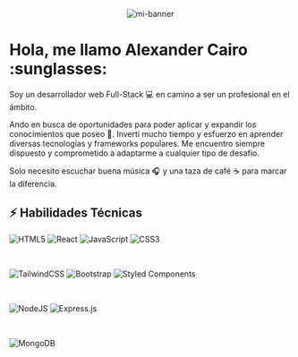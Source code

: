 <p align="center">
  <img src="https://github.com/AlexCairo/Proyectos-MERN/assets/110007148/232d5300-f0a6-41a8-a282-9bbc3d8a80d1" alt="mi-banner">
</p>

<h1>Hola, me llamo Alexander Cairo :sunglasses:</h1>

Soy un desarrollador web Full-Stack :computer: en camino a ser un profesional en el ámbito.

Ando en busca de oportunidades para poder aplicar y expandir los conocimientos que poseo :brain:. Invertí mucho tiempo y esfuerzo en aprender diversas tecnologías y frameworks populares. Me encuentro siempre dispuesto y comprometido a adaptarme a cualquier tipo de desafío.

Solo necesito escuchar buena música :headphones: y una taza de café :coffee: para marcar la diferencia.

## :zap: Habilidades Técnicas

![HTML5](https://img.shields.io/badge/html5-%23E34F26.svg?style=for-the-badge&logo=html5&logoColor=white)
![React](https://img.shields.io/badge/react-%2320232a.svg?style=for-the-badge&logo=react&logoColor=%2361DAFB)
![JavaScript](https://img.shields.io/badge/javascript-%23323330.svg?style=for-the-badge&logo=javascript&logoColor=%23F7DF1E)
![CSS3](https://img.shields.io/badge/css3-%231572B6.svg?style=for-the-badge&logo=css3&logoColor=white)

<br>

![TailwindCSS](https://img.shields.io/badge/tailwindcss-%2338B2AC.svg?style=for-the-badge&logo=tailwind-css&logoColor=white)
![Bootstrap](https://img.shields.io/badge/bootstrap-%238511FA.svg?style=for-the-badge&logo=bootstrap&logoColor=white)
![Styled Components](https://img.shields.io/badge/styled--components-DB7093?style=for-the-badge&logo=styled-components&logoColor=white)

<br>

![NodeJS](https://img.shields.io/badge/node.js-6DA55F?style=for-the-badge&logo=node.js&logoColor=white)
![Express.js](https://img.shields.io/badge/express.js-%23404d59.svg?style=for-the-badge&logo=express&logoColor=%2361DAFB)

<br>

![MongoDB](https://img.shields.io/badge/MongoDB-%234ea94b.svg?style=for-the-badge&logo=mongodb&logoColor=white)



